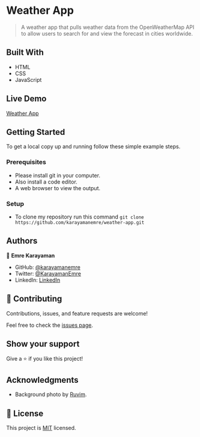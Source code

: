 # Weather App

> A weather app that pulls weather data from the OpenWeatherMap API to allow users to search for and view the forecast in cities worldwide.

## Built With

- HTML
- CSS
- JavaScript

## Live Demo

[Weather App](https://karayamanemre.github.io/weather-app/)

## Getting Started

To get a local copy up and running follow these simple example steps.

### Prerequisites

   - Please install git in your computer.
   - Also install a code editor.
   - A web browser to view the output.

### Setup

   - To clone my repository run this command `git clone https://github.com/karayamanemre/weather-app.git` 

## Authors

👤 **Emre Karayaman**

- GitHub: [@karayamanemre](https://github.com/karayamanemre)
- Twitter: [@KarayamanEmre](https://twitter.com/KarayamanEmre)
- LinkedIn: [LinkedIn](https://www.linkedin.com/in/emre-karayaman-a7b45b243/)

## 🤝 Contributing

Contributions, issues, and feature requests are welcome!

Feel free to check the [issues page](../../issues/).

## Show your support

Give a ⭐️ if you like this project!

## Acknowledgments

- Background photo by [Ruvim](https://www.pexels.com/photo/white-clouds-3560044/).

## 📝 License

This project is [MIT](./LICENSE.md) licensed.

